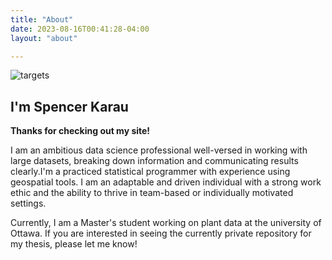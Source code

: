 ```yaml
---
title: "About"
date: 2023-08-16T00:41:28-04:00
layout: "about"

---
```

![targets](/mecircle.png)

## I'm Spencer Karau
**Thanks for checking out my site!**

I am an ambitious data science professional well-versed in working with large datasets, breaking down information and communicating results clearly.I'm a practiced statistical programmer with experience using geospatial tools. I am an adaptable and driven individual with a strong work ethic and the ability to thrive in team-based or individually motivated settings.

Currently, I am a Master's student working on plant data at the university of Ottawa. If you are interested in seeing the currently private repository for my thesis, please let me know!










